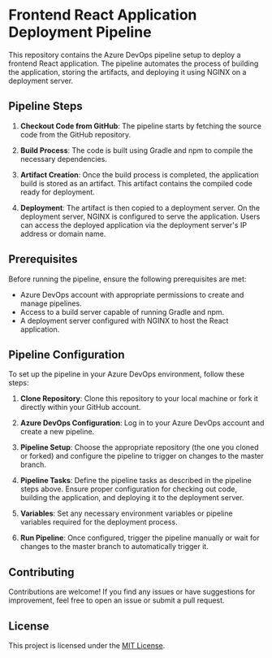 # Frontend React Application Deployment Pipeline

This repository contains the Azure DevOps pipeline setup to deploy a frontend React application. The pipeline automates the process of building the application, storing the artifacts, and deploying it using NGINX on a deployment server.

## Pipeline Steps

1. **Checkout Code from GitHub**: The pipeline starts by fetching the source code from the GitHub repository.

2. **Build Process**: The code is built using Gradle and npm to compile the necessary dependencies.

3. **Artifact Creation**: Once the build process is completed, the application build is stored as an artifact. This artifact contains the compiled code ready for deployment.

4. **Deployment**: The artifact is then copied to a deployment server. On the deployment server, NGINX is configured to serve the application. Users can access the deployed application via the deployment server's IP address or domain name.

## Prerequisites

Before running the pipeline, ensure the following prerequisites are met:

- Azure DevOps account with appropriate permissions to create and manage pipelines.
- Access to a build server capable of running Gradle and npm.
- A deployment server configured with NGINX to host the React application.

## Pipeline Configuration

To set up the pipeline in your Azure DevOps environment, follow these steps:

1. **Clone Repository**: Clone this repository to your local machine or fork it directly within your GitHub account.

2. **Azure DevOps Configuration**: Log in to your Azure DevOps account and create a new pipeline.

3. **Pipeline Setup**: Choose the appropriate repository (the one you cloned or forked) and configure the pipeline to trigger on changes to the master branch.

4. **Pipeline Tasks**: Define the pipeline tasks as described in the pipeline steps above. Ensure proper configuration for checking out code, building the application, and deploying it to the deployment server.

5. **Variables**: Set any necessary environment variables or pipeline variables required for the deployment process.

6. **Run Pipeline**: Once configured, trigger the pipeline manually or wait for changes to the master branch to automatically trigger it.

## Contributing

Contributions are welcome! If you find any issues or have suggestions for improvement, feel free to open an issue or submit a pull request.

## License

This project is licensed under the [MIT License](LICENSE).
